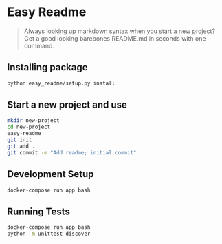 # Easy Readme
> Always looking up markdown syntax when you start a new project?  Get a good looking barebones README.md in seconds with one command.
## Installing package
```sh
python easy_readme/setup.py install
```
## Start a new project and use
```sh
mkdir new-project
cd new-project
easy-readme
git init
git add .
git commit -m "Add readme; initial commit"
```
## Development Setup
```sh
docker-compose run app bash
```
## Running Tests
```sh
docker-compose run app bash
python -m unittest discover
```
